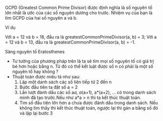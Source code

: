 GCPD (Greatest Common Prime Divisor) được định nghĩa là số nguyên tố lớn nhất là ước của các số nguyên dương cho trước. Nhiệm vụ của bạn là tìm GCPD của hai số nguyên a và b.

Ví dụ

Với a = 12 và b = 18, đầu ra là greatestCommonPrimeDivisor(a, b) = 3;
Với a = 12 và b = 13, đầu ra là greatestCommonPrimeDivisor(a, b) = -1.

Sàng nguyên tố Eratosthenes

- Tư tưởng của phương pháp trên là ta sẽ tìm mọi số nguyên tố có giá trị bé hơn hoặc bằng n. Từ đó có thể kết luật được số n có phải là một số nguyên tố hay không ?
- Thuật toán được miêu tả như sau: 
  1. Lập một danh sách các số liên tiếp từ 2 đến n
  2. Bước đầu tiên ta đặt số a = 2
  3. Lần lượt đánh dấu các số a*a, a*(a+1), a*(a+2), ... có trong danh sách mình đã tạo trước.Nếu như a*a > n thì ta kết thúc thuật toán.
  4. Tìm số đầu tiên lớn hơn a chưa được đánh dấu trong danh sách. Nếu không tìm thấy thì kết thúc thuật toán, ngược lại thì gán a bằng số đó và lặp lại bước 3 